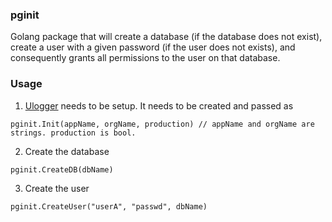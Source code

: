 ### pginit
Golang package that will create a database (if the database does not exist), create a user with a given password (if the user does not exists), and consequently grants all permissions to the user on that database.

### Usage

1. [Ulogger](https://github.com/Unaxiom/ulogger) needs to be setup. It needs to be created and passed as 
```
pginit.Init(appName, orgName, production) // appName and orgName are strings. production is bool.
```

2. Create the database
```
pginit.CreateDB(dbName)
```

3. Create the user
```
pginit.CreateUser("userA", "passwd", dbName)
```